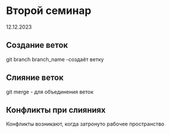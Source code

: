 # Второй семинар
12.12.2023

## Создание веток

git branch branch_name -создаёт ветку

## Слияние веток

git merge - для объединения веток

## Конфликты при слияниях

Конфликты возникают, когда затронуто рабочее пространство


